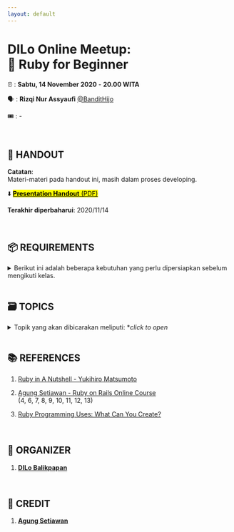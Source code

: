 ```yaml
---
layout: default
---
```


# DILo Online Meetup: <br>💎 Ruby for Beginner

⏰ : **Sabtu, 14 November 2020** - **20.00 WITA**

🗣 : **Rizqi Nur Assyaufi** [@BanditHijo](https://bandithijo.github.io)

🎟️ : -

<br>

## 📑 HANDOUT

**Catatan**: <br>
Materi-materi pada handout ini, masih dalam proses developing.

⬇️ [<mark><b>Presentation Handout</b> (PDF) </mark>](/presentation/dilo_ruby-for-beginner_handout.pdf)

**Terakhir diperbaharui**: 2020/11/14

<br>

## 📦 REQUIREMENTS

<details markdown="1">
  <summary style="cursor:pointer;">Berikut ini adalah beberapa kebutuhan yang perlu dipersiapkan sebelum mengikuti kelas.</summary>

01. **Memasang Ruby (programming language) terlebih dahulu (versi 2.7.2)**
    - Ubuntu & macOS dapat merujuk ke [https://gorails.com/setup](https://gorails.com/setup)<br>
      (hanya bagian installing Ruby dengan Rbenv)
    - Windows dapat merujuk ke [https://rubyinstaller.org/downloads](https://rubyinstaller.org/downloads)
02. **Menyiapkan Terminal Emulator**
    - Ubuntu dapat menggunakan Terminal emulator bawaan Ubuntu
    - macOS dapat menggunakan Terminal, iTerm2, Hyper
    - Windows dapat menggunakan PowerShell, cmder (recommended)
03. **Menyiapkan Text Editor**
    - VSCode

</details>

<br>

## 🗃️ TOPICS

<details markdown="1">
  <summary style="cursor:pointer;">Topik yang akan dibicarakan meliputi: *<i>click to open</i></summary>

01. **Introduction to Ruby Lang**
    - [ ] Sedikit tentang Ruby?
    - [ ] Kenapa memilih Ruby?
    - [ ] Apa yang baru dari Ruby 2.7?
    - [ ] Tips memasang Ruby untuk developer?
    - [ ] Ruby Style Guide
    - [ ] Bagaimana menulis kode & menjalankannya?<br>
          (dengan Text Editor & IRB)
02. **Variable**
    - [ ] Apa itu variable?
    - [ ] Scope/jangkauan dari variable?
03. **Working with String(a)**
    - [ ] String concatenation
    - [ ] String interpolation
    - [ ] Mengecek method-method yang tersedia untuk string<br>
          (Demokan method yang umum digunakan)
    - [ ] Escaping character
    - [ ] Common string manipulation with strip & split
04. **Working with String(b)**
    - [ ] Getting input from user
05. **Working with Number**
    - [ ] Arithmetic operation
    - [ ] Order of arithmetic operation
    - [ ] Times
    - [ ] Upto Downto
06. **Comparison & Logical Operators**
    - [ ] Show the common comparison operators & methods for comparison
    - [ ] Show the common logical operators
08. **Branching/Condition**
    - [ ] If & Else
    - [ ] Unless
    - [ ] If/Unless for one statement
    - [ ] If, Elsif
    - [ ] If, Elsif, Else
    - [ ] If with multiple condition
    - [ ] If nested/bertingkat
    - [ ] Case
    - [ ] Ternary Operator
09. **Collection**
    - [ ] Array
    - [ ] Array Modification<br>
          (join, push, pop, shift, unshift)
    - [ ] Hash
    - [ ] Hash Modification<br>
          (add, delete)
10. **Looping**
    - [ ] For
    - [ ] Each
    - [ ] While
    - [ ] While
    - [ ] Map
    - [ ] Select
11. **Method**
    - [ ] Method (tanpa  parameter)
    - [ ] Method (dengan parameter)
    - [ ] Return value
    - [ ] Perbedaan puts & return value

    <br><b>Topik tambahan...</b>

12. **File IO**
    - [ ] Write file
    - [ ] Append file
    - [ ] Read file
    - [ ] Delete file
13. **Error Handling**
    - [ ] Begin & Rescue
    - [ ] Rescue parameter
    - [ ] Rescue specific
    - [ ] Demo: membuat Log for error
14. **Object Oriented Programming**
    - [ ] Intro OOP & Dasar OOP
    - [ ] Constructor
    - [ ] Instance variable, Class variable, Global variable
    - [ ] Getter & Setter
    - [ ] Reader, Writer, Accessor
    - [ ] Public, Private, Protected
    - [ ] Inheritance
    - [ ] Super
    - [ ] Class method
15. **Module**
    - [ ] Intro to module
    - [ ] Class module
    - [ ] Include
    - [ ] Extend

</details>

<br>

## 📚 REFERENCES

1. [Ruby in A Nutshell - Yukihiro Matsumoto]()

2. [Agung Setiawan - Ruby on Rails Online Course](https://idrails.com/)<br>
   (4, 6, 7, 8, 9, 10, 11, 12, 13)

3. [Ruby Programming Uses: What Can You Create?](https://www.rubyguides.com/2019/11/what-can-you-do-with-ruby/)


<br>

## 📢 ORGANIZER

1. [**DILo Balikpapan**](https://dilo.id/balikpapan)

<br>

## 🤝 CREDIT

1. [**Agung Setiawan**](https://www.facebook.com/agungsetiawanmu)
